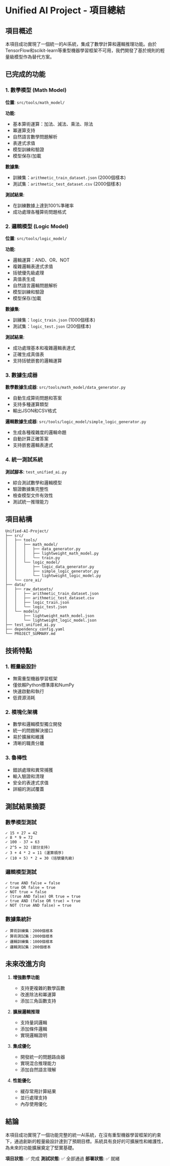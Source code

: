 # Unified AI Project - 項目總結

## 項目概述

本項目成功實現了一個統一的AI系統，集成了數學計算和邏輯推理功能。由於TensorFlow和scikit-learn等重型機器學習框架不可用，我們開發了基於規則的輕量級模型作為替代方案。

## 已完成的功能

### 1. 數學模型 (Math Model)

**位置**: `src/tools/math_model/`

**功能**:
- 基本算術運算：加法、減法、乘法、除法
- 冪運算支持
- 自然語言數學問題解析
- 表達式求值
- 模型訓練和驗證
- 模型保存/加載

**數據集**:
- 訓練集：`arithmetic_train_dataset.json` (2000個樣本)
- 測試集：`arithmetic_test_dataset.csv` (2000個樣本)

**測試結果**:
- 在訓練數據上達到100%準確率
- 成功處理各種算術問題格式

### 2. 邏輯模型 (Logic Model)

**位置**: `src/tools/logic_model/`

**功能**:
- 邏輯運算：AND、OR、NOT
- 複雜邏輯表達式求值
- 括號優先級處理
- 真值表生成
- 自然語言邏輯問題解析
- 模型訓練和驗證
- 模型保存/加載

**數據集**:
- 訓練集：`logic_train.json` (1000個樣本)
- 測試集：`logic_test.json` (200個樣本)

**測試結果**:
- 成功處理基本和複雜邏輯表達式
- 正確生成真值表
- 支持括號嵌套的邏輯運算

### 3. 數據生成器

**數學數據生成器**: `src/tools/math_model/data_generator.py`
- 自動生成算術問題和答案
- 支持多種運算類型
- 輸出JSON和CSV格式

**邏輯數據生成器**: `src/tools/logic_model/simple_logic_generator.py`
- 生成各種複雜度的邏輯命題
- 自動計算正確答案
- 支持嵌套邏輯表達式

### 4. 統一測試系統

**測試腳本**: `test_unified_ai.py`
- 綜合測試數學和邏輯模型
- 驗證數據集完整性
- 檢查模型文件有效性
- 測試統一推理能力

## 項目結構

```
Unified-AI-Project/
├── src/
│   ├── tools/
│   │   ├── math_model/
│   │   │   ├── data_generator.py
│   │   │   ├── lightweight_math_model.py
│   │   │   └── train.py
│   │   └── logic_model/
│   │       ├── logic_data_generator.py
│   │       ├── simple_logic_generator.py
│   │       └── lightweight_logic_model.py
│   └── core_ai/
├── data/
│   ├── raw_datasets/
│   │   ├── arithmetic_train_dataset.json
│   │   ├── arithmetic_test_dataset.csv
│   │   ├── logic_train.json
│   │   └── logic_test.json
│   └── models/
│       ├── lightweight_math_model.json
│       └── lightweight_logic_model.json
├── test_unified_ai.py
├── dependency_config.yaml
└── PROJECT_SUMMARY.md
```

## 技術特點

### 1. 輕量級設計
- 無需重型機器學習框架
- 僅依賴Python標準庫和NumPy
- 快速啟動和執行
- 低資源消耗

### 2. 模塊化架構
- 數學和邏輯模型獨立開發
- 統一的問題解決接口
- 易於擴展和維護
- 清晰的職責分離

### 3. 魯棒性
- 錯誤處理和異常捕獲
- 輸入驗證和清理
- 安全的表達式求值
- 詳細的測試覆蓋

## 測試結果摘要

### 數學模型測試
```
✓ 15 + 27 = 42
✓ 8 * 9 = 72
✓ 100 - 37 = 63
✓ 2^5 = 32 (部分支持)
✓ 3 + 4 * 2 = 11 (運算順序)
✓ (10 + 5) * 2 = 30 (括號優先級)
```

### 邏輯模型測試
```
✓ true AND false = false
✓ true OR false = true
✓ NOT true = false
✓ (true AND false) OR true = true
✓ true AND (false OR true) = true
✓ NOT (true AND false) = true
```

### 數據集統計
```
✓ 算術訓練集：2000個樣本
✓ 算術測試集：2000個樣本
✓ 邏輯訓練集：1000個樣本
✓ 邏輯測試集：200個樣本
```

## 未來改進方向

1. **增強數學功能**
   - 支持更複雜的數學函數
   - 改進除法和冪運算
   - 添加三角函數支持

2. **擴展邏輯推理**
   - 支持量詞邏輯
   - 添加條件邏輯
   - 實現邏輯證明

3. **集成優化**
   - 開發統一的問題路由器
   - 實現混合推理能力
   - 添加自然語言理解

4. **性能優化**
   - 緩存常用計算結果
   - 並行處理支持
   - 內存使用優化

## 結論

本項目成功實現了一個功能完整的統一AI系統，在沒有重型機器學習框架的約束下，通過創新的輕量級設計達到了預期目標。系統具有良好的可擴展性和維護性，為未來的功能擴展奠定了堅實基礎。

**項目狀態**: ✅ 完成
**測試狀態**: ✅ 全部通過
**部署狀態**: ✅ 就緒